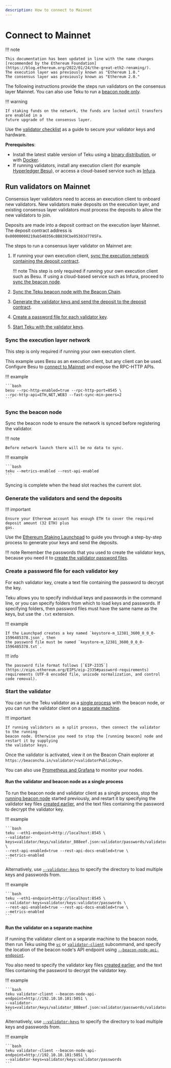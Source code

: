 ```yaml
---
description: How to connect to Mainnet
---
```


# Connect to Mainnet

!!! note

    This documentation has been updated in line with the name changes [recommended by the Ethereum Foundation](https://blog.ethereum.org/2022/01/24/the-great-eth2-renaming/).
    The execution layer was previously known as "Ethereum 1.0."
    The consensus layer was previously known as "Ethereum 2.0."

The following instructions provide the steps run validators on the consensus layer Mainnet. You can
also use Teku to run a [beacon node only].

!!! warning

    If staking funds on the network, the funds are locked until transfers are enabled in a
    future upgrade of the consensus layer.

Use the [validator checklist] as a guide to secure your validator keys and hardware.

**Prerequisites**:

-   Install the latest stable version of Teku using a [binary distribution](../Installation-Options/Install-Binaries.md),
    or with [Docker](../Installation-Options/Run-Docker-Image.md).
-   If running validators, install any execution client (for example [Hyperledger Besu]), or access a
    cloud-based service such as [Infura].

## Run validators on Mainnet

Consensus layer validators need to access an execution client to onboard new validators.
New validators make deposits on the execution layer, and existing consensus layer validators must
process the deposits to allow the new validators to join.

Deposits are made into a deposit contract on the execution layer Mainnet. The deposit contract address
is `0x00000000219ab540356cBB839Cbe05303d7705Fa`.

The steps to run a consensus layer validator on Mainnet are:

1. If running your own execution client, [sync the execution network containing
   the deposit contract](#sync-the-execution-layer-network).

    !!! note
    This step is only required if running your own execution client such as Besu.
    If using a cloud-based service such as Infura, proceed to
    [sync the beacon node](#sync-the-beacon-node).

1. [Sync the Teku beacon node with the Beacon Chain](#sync-the-beacon-node).

1. [Generate the validator keys and send the deposit to the deposit
   contract](#generate-the-validators-and-send-the-deposits).

1. [Create a password file for each validator key](#create-a-password-file-for-each-validator-key).

1. [Start Teku with the validator keys](#start-the-validator).

### Sync the execution layer network

This step is only required if running your own execution client.

This example uses Besu as an execution client, but any client can be used.
Configure Besu to [connect to Mainnet] and expose the RPC-HTTP APIs.

!!! example

    ```bash
    besu --rpc-http-enabled=true --rpc-http-port=8545 \
    --rpc-http-api=ETH,NET,WEB3 --fast-sync-min-peers=2
    ```

### Sync the beacon node

Sync the beacon node to ensure the network is synced before registering the validator.

!!! note

    Before network launch there will be no data to sync.

!!! example

    ```bash
    teku --metrics-enabled --rest-api-enabled
    ```

Syncing is complete when the head slot reaches the current slot.

### Generate the validators and send the deposits

!!! important

    Ensure your Ethereum account has enough ETH to cover the required deposit amount (32 ETH) plus
    gas.

Use the [Ethereum Staking Launchpad] to guide you through a step-by-step process to generate your keys and
send the deposits.

!!! note
Remember the passwords that you used to create the validator keys, because you need it to
[create the validator password files](#create-a-password-file-for-each-validator-key).

### Create a password file for each validator key

For each validator key, create a text file containing the password to decrypt the key.

Teku allows you to specify individual keys and passwords in the command line, or you can specify
folders from which to load keys and passwords. If specifying folders, then password files
must have the same name as the keys, but use the `.txt` extension.

!!! example

    If the Launchpad creates a key named `keystore-m_12381_3600_0_0_0-1596485378.json`, then
    the password file must be named `keystore-m_12381_3600_0_0_0-1596485378.txt`.

!!! info

    The password file format follows [`EIP-2335`](https://eips.ethereum.org/EIPS/eip-2335#password-requirements)
    requirements (UTF-8 encoded file, unicode normalization, and control code removal).

### Start the validator

You can run the Teku validator as a [single process] with the beacon node, or you can run the
validator client on a [separate machine].

!!! important

    If running validators as a split process, then connect the validator to the running
    beacon node. Otherwise you need to stop the [running beacon] node and restart it by supplying
    the validator keys.

Once the validator is activated, view it on the Beacon Chain explorer at
`https://beaconcha.in/validator/<validatorPublicKey>`.

You can also use [Prometheus and Grafana] to monitor your nodes.

#### Run the validator and beacon node as a single process

To run the beacon node and validator client as a single process, stop the [running beacon node]
started previously, and restart it by specifying the validator key files
[created earlier](#generate-the-validators-and-send-the-deposits), and the text files containing the
password to decrypt the validator key.

!!! example

    ```bash
    teku --eth1-endpoint=http://localhost:8545 \
    --validator-keys=validator/keys/validator_888eef.json:validator/passwords/validator_888eef.txt \
    --rest-api-enabled=true --rest-api-docs-enabled=true \
    --metrics-enabled
    ```

Alternatively, use [`--validator-keys`](../../../Reference/CLI/CLI-Syntax.md#validator-keys) to
specify the directory to load multiple keys and passwords from.

!!! example

    ```bash
    teku --eth1-endpoint=http://localhost:8545 \
    --validator-keys=validator/keys:validator/passwords \
    --rest-api-enabled=true --rest-api-docs-enabled=true \
    --metrics-enabled
    ```

#### Run the validator on a separate machine

If running the validator client on a separate machine to the beacon node, then run Teku using the
[`vc`](../../../Reference/CLI/Subcommands/Validator-Client.md) or
[`validator-client`](../../../Reference/CLI/Subcommands/Validator-Client.md) subcommand, and specify
the location of the beacon node's API endpoint using
[`--beacon-node-api-endpoint`](../../../Reference/CLI/Subcommands/Validator-Client.md#beacon-node-api-endpoint).

You also need to specify the validator key files [created earlier](#generate-the-validators-and-send-the-deposits),
and the text files containing the password to decrypt the validator key.

!!! example

    ```bash
    teku validator-client --beacon-node-api-endpoint=http://192.10.10.101:5051 \
    --validator-keys=validator/keys/validator_888eef.json:validator/passwords/validator_888eef.txt
    ```

Alternatively, use [`--validator-keys`](../../../Reference/CLI/Subcommands/Validator-Client.md#validator-keys)
to specify the directory to load multiple keys and passwords from.

!!! example

    ```bash
    teku validator-client --beacon-node-api-endpoint=http://192.10.10.101:5051 \
    --validator-keys=validator/keys:validator/passwords
    ```

<!-- links -->

[connect to mainnet]: https://besu.hyperledger.org/en/latest/HowTo/Get-Started/Starting-node/#run-a-node-on-ethereum-mainnet
[ethereum staking launchpad]: https://launchpad.ethereum.org/
[validator checklist]: https://launchpad.ethereum.org/checklist
[running beacon]: #sync-the-beacon-node
[single process]: #run-the-validator-and-beacon-node-as-a-single-process
[separate machine]: #run-the-validator-on-a-separate-machine
[hyperledger besu]: https://besu.hyperledger.org/en/stable/HowTo/Get-Started/Install-Binaries/
[infura]: https://infura.io/
[beacon node only]: #sync-the-beacon-node
[running beacon node]: #sync-the-beacon-node
[prometheus and grafana]: ../../Monitor/Metrics.md
